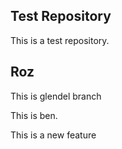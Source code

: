 ## Test Repository

This is a test repository. 

## Roz

This is glendel branch

This is ben. 


This is a new feature 
